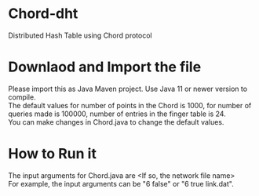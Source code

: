 # Chord-dht
Distributed Hash Table using Chord protocol

# Downlaod and Import the file
Please import this as Java Maven project. Use Java 11 or newer version to compile. 
<br>The default values for number of points in the Chord is 1000, for number of queries made is 100000, number of entries in the finger table is 24. 
<br>You can make changes in Chord.java to change the default values. 

# How to Run it
The input arguments for Chord.java are <number of nodes in the Network> <Whether you want to read network from the file> <If so, the network file name>
<br>For example, the input arguments can be "6 false" or "6 true link.dat". 
